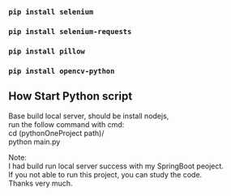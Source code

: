 
### `pip install selenium`

### `pip install selenium-requests`

### `pip install pillow`

### `pip install opencv-python` 

## How Start Python script
Base build local server, should be install nodejs,  
run the follow command with cmd:  
cd (pythonOneProject path)/  
python main.py

Note:   
I had build run local server success with my SpringBoot peoject.  
If you not able to run this project, you can study the code.   
Thanks very much.
